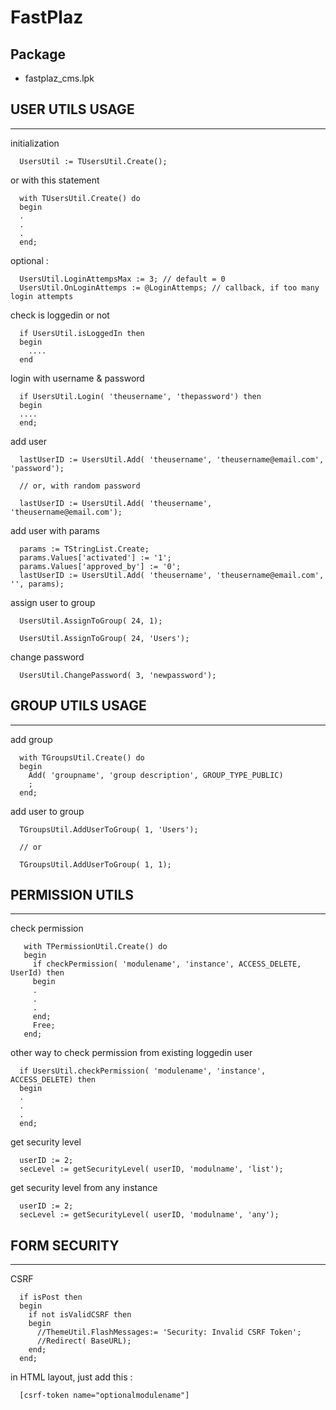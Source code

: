 
FastPlaz
===


Package
---
* fastplaz_cms.lpk


## USER UTILS USAGE
---

initialization
```
  UsersUtil := TUsersUtil.Create();
```
or with this statement
```
  with TUsersUtil.Create() do
  begin
  .
  .
  .
  end;
```

optional :
```
  UsersUtil.LoginAttempsMax := 3; // default = 0
  UsersUtil.OnLoginAttemps := @LoginAttemps; // callback, if too many login attempts
```

check is loggedin or not
```
  if UsersUtil.isLoggedIn then
  begin
    ....
  end
```

login with username & password
```
  if UsersUtil.Login( 'theusername', 'thepassword') then
  begin
  ....
  end;
```

add user
```
  lastUserID := UsersUtil.Add( 'theusername', 'theusername@email.com', 'password');

  // or, with random password

  lastUserID := UsersUtil.Add( 'theusername', 'theusername@email.com');
```

add user with params
```
  params := TStringList.Create;
  params.Values['activated'] := '1';
  params.Values['approved_by'] := '0';
  lastUserID := UsersUtil.Add( 'theusername', 'theusername@email.com', '', params);
```

assign user to group
```
  UsersUtil.AssignToGroup( 24, 1);

  UsersUtil.AssignToGroup( 24, 'Users');
```

change password
```
  UsersUtil.ChangePassword( 3, 'newpassword');
```

## GROUP UTILS USAGE
---

add group
```
  with TGroupsUtil.Create() do
  begin
    Add( 'groupname', 'group description', GROUP_TYPE_PUBLIC)
    ;
  end;
```

add user to group
```
  TGroupsUtil.AddUserToGroup( 1, 'Users');

  // or

  TGroupsUtil.AddUserToGroup( 1, 1);
```

## PERMISSION UTILS
---

check permission
```
   with TPermissionUtil.Create() do
   begin
     if checkPermission( 'modulename', 'instance', ACCESS_DELETE, UserId) then
     begin
     .
     .
     .
     end;
     Free;
   end;
```

other way to check permission from existing loggedin user
```
  if UsersUtil.checkPermission( 'modulename', 'instance', ACCESS_DELETE) then
  begin
  .
  .
  .
  end;
```

get security level
```
  userID := 2;
  secLevel := getSecurityLevel( userID, 'modulname', 'list');
```

get security level from any instance
```
  userID := 2;
  secLevel := getSecurityLevel( userID, 'modulname', 'any');
```

## FORM SECURITY
---

CSRF
```
  if isPost then
  begin
    if not isValidCSRF then
    begin
      //ThemeUtil.FlashMessages:= 'Security: Invalid CSRF Token';
      //Redirect( BaseURL);
    end;
  end;
```

in HTML layout, just add this :
```
  [csrf-token name="optionalmodulename"]
```

